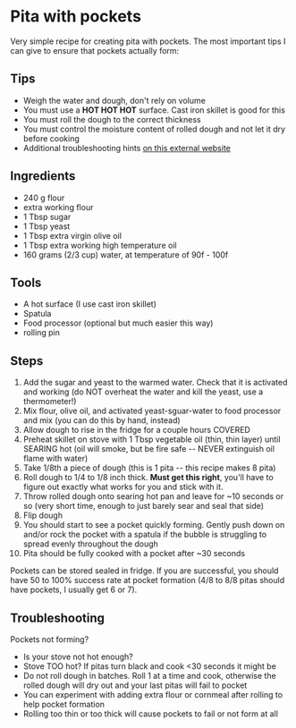 Pita with pockets
=================

Very simple recipe for creating pita with pockets. The most important tips I can give to ensure that pockets actually form:

Tips
----
 - Weigh the water and dough, don't rely on volume
 - You must use a **HOT HOT HOT** surface. Cast iron skillet is good for this
 - You must roll the dough to the correct thickness
 - You must control the moisture content of rolled dough and not let it dry before cooking
 - Additional troubleshooting hints [on this external website](http://www.joannabakes.com/2018/05/troubleshooting-pita-bread.html)

Ingredients
-----------

 - 240 g flour
 - extra working flour
 - 1 Tbsp sugar
 - 1 Tbsp yeast
 - 1 Tbsp extra virgin olive oil
 - 1 Tbsp extra working high temperature oil
 - 160 grams (2/3 cup) water, at temperature of 90f - 100f

Tools
-----

 - A hot surface (I use cast iron skillet)
 - Spatula
 - Food processor (optional but much easier this way)
 - rolling pin

Steps
-----

1. Add the sugar and yeast to the warmed water. Check that it is activated and working (do NOT overheat the water and kill the yeast, use a thermometer!)
2. Mix flour, olive oil, and activated yeast-sguar-water to food processor and mix (you can do this by hand, instead)
3. Allow dough to rise in the fridge for a couple hours COVERED
4. Preheat skillet on stove with 1 Tbsp vegetable oil (thin, thin layer) until SEARING hot (oil will smoke, but be fire safe -- NEVER extinguish oil flame with water)
5. Take 1/8th a piece of dough (this is 1 pita -- this recipe makes 8 pita)
6. Roll dough to 1/4 to 1/8 inch thick. **Must get this right**, you'll have to figure out exactly what works for you and stick with it.
7. Throw rolled dough onto searing hot pan and leave for ~10 seconds or so (very short time, enough to just barely sear and seal that side)
8. Flip dough
9. You should start to see a pocket quickly forming.  Gently push down on and/or rock the pocket with a spatula if the bubble is struggling to spread evenly throughout the dough
10. Pita should be fully cooked with a pocket after ~30 seconds

Pockets can be stored sealed in fridge. If you are successful, you should have 50 to 100% success rate at pocket formation (4/8 to 8/8 pitas should have pockets, I usually get 6 or 7).

Troubleshooting
---------------
Pockets not forming?

- Is your stove not hot enough?
- Stove TOO hot? If pitas turn black and cook <30 seconds it might be
- Do not roll dough in batches. Roll 1 at a time and cook, otherwise the rolled dough will dry out and your last pitas will fail to pocket
- You can experiment with adding extra flour or cornmeal after rolling to help pocket formation
- Rolling too thin or too thick will cause pockets to fail or not form at all
